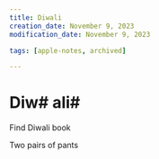```yaml
---
title: Diwali
creation_date: November 9, 2023
modification_date: November 9, 2023

tags: [apple-notes, archived]

---
```



# Diw# ali# 

Find Diwali book

Two pairs of pants 
